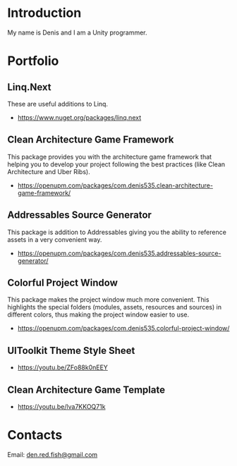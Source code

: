 # Introduction
My name is Denis and I am a Unity programmer.

# Portfolio
## Linq.Next
These are useful additions to Linq.
- https://www.nuget.org/packages/linq.next

## Clean Architecture Game Framework
This package provides you with the architecture game framework that helping you to develop your project following the best practices (like Clean Architecture and Uber Ribs).
- https://openupm.com/packages/com.denis535.clean-architecture-game-framework/

## Addressables Source Generator
This package is addition to Addressables giving you the ability to reference assets in a very convenient way.
- https://openupm.com/packages/com.denis535.addressables-source-generator/

## Colorful Project Window
This package makes the project window much more convenient. This highlights the special folders (modules, assets, resources and sources) in different colors, thus making the project window easier to use.
- https://openupm.com/packages/com.denis535.colorful-project-window/

## UIToolkit Theme Style Sheet
- https://youtu.be/ZFo88k0nEEY

## Clean Architecture Game Template
- https://youtu.be/lva7KKOQ71k

# Contacts
Email: den.red.fish@gmail.com
